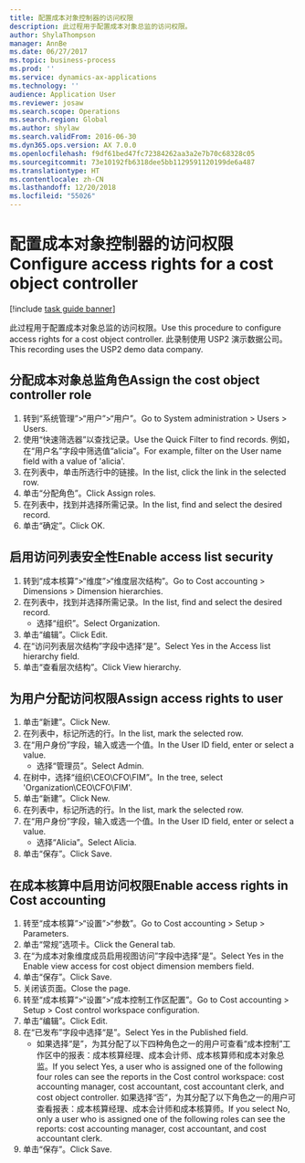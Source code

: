 ```yaml
---
title: 配置成本对象控制器的访问权限
description: 此过程用于配置成本对象总监的访问权限。
author: ShylaThompson
manager: AnnBe
ms.date: 06/27/2017
ms.topic: business-process
ms.prod: ''
ms.service: dynamics-ax-applications
ms.technology: ''
audience: Application User
ms.reviewer: josaw
ms.search.scope: Operations
ms.search.region: Global
ms.author: shylaw
ms.search.validFrom: 2016-06-30
ms.dyn365.ops.version: AX 7.0.0
ms.openlocfilehash: f9df61bed47fc72384262aa3a2e7b70c68328c05
ms.sourcegitcommit: 73e10192fb6318dee5bb1129591120199de6a487
ms.translationtype: HT
ms.contentlocale: zh-CN
ms.lasthandoff: 12/20/2018
ms.locfileid: "55026"
---
```

# <a name="configure-access-rights-for-a-cost-object-controller"></a><span data-ttu-id="61f79-103">配置成本对象控制器的访问权限</span><span class="sxs-lookup"><span data-stu-id="61f79-103">Configure access rights for a cost object controller</span></span>

[!include [task guide banner](../../includes/task-guide-banner.md)]

<span data-ttu-id="61f79-104">此过程用于配置成本对象总监的访问权限。</span><span class="sxs-lookup"><span data-stu-id="61f79-104">Use this procedure to configure access rights for a cost object controller.</span></span> <span data-ttu-id="61f79-105">此录制使用 USP2 演示数据公司。</span><span class="sxs-lookup"><span data-stu-id="61f79-105">This recording uses the USP2 demo data company.</span></span>


## <a name="assign-the-cost-object-controller-role"></a><span data-ttu-id="61f79-106">分配成本对象总监角色</span><span class="sxs-lookup"><span data-stu-id="61f79-106">Assign the cost object controller role</span></span>
1. <span data-ttu-id="61f79-107">转到“系统管理”>“用户”>“用户”。</span><span class="sxs-lookup"><span data-stu-id="61f79-107">Go to System administration > Users > Users.</span></span>
2. <span data-ttu-id="61f79-108">使用“快速筛选器”以查找记录。</span><span class="sxs-lookup"><span data-stu-id="61f79-108">Use the Quick Filter to find records.</span></span> <span data-ttu-id="61f79-109">例如，在“用户名”字段中筛选值“alicia”。</span><span class="sxs-lookup"><span data-stu-id="61f79-109">For example, filter on the User name field with a value of 'alicia'.</span></span>
3. <span data-ttu-id="61f79-110">在列表中，单击所选行中的链接。</span><span class="sxs-lookup"><span data-stu-id="61f79-110">In the list, click the link in the selected row.</span></span>
4. <span data-ttu-id="61f79-111">单击“分配角色”。</span><span class="sxs-lookup"><span data-stu-id="61f79-111">Click Assign roles.</span></span>
5. <span data-ttu-id="61f79-112">在列表中，找到并选择所需记录。</span><span class="sxs-lookup"><span data-stu-id="61f79-112">In the list, find and select the desired record.</span></span>
6. <span data-ttu-id="61f79-113">单击“确定”。</span><span class="sxs-lookup"><span data-stu-id="61f79-113">Click OK.</span></span>

## <a name="enable-access-list-security"></a><span data-ttu-id="61f79-114">启用访问列表安全性</span><span class="sxs-lookup"><span data-stu-id="61f79-114">Enable access list security</span></span>
1. <span data-ttu-id="61f79-115">转到“成本核算”>“维度”>“维度层次结构”。</span><span class="sxs-lookup"><span data-stu-id="61f79-115">Go to Cost accounting > Dimensions > Dimension hierarchies.</span></span>
2. <span data-ttu-id="61f79-116">在列表中，找到并选择所需记录。</span><span class="sxs-lookup"><span data-stu-id="61f79-116">In the list, find and select the desired record.</span></span>
    * <span data-ttu-id="61f79-117">选择“组织”。</span><span class="sxs-lookup"><span data-stu-id="61f79-117">Select Organization.</span></span>  
3. <span data-ttu-id="61f79-118">单击“编辑”。</span><span class="sxs-lookup"><span data-stu-id="61f79-118">Click Edit.</span></span>
4. <span data-ttu-id="61f79-119">在“访问列表层次结构”字段中选择“是”。</span><span class="sxs-lookup"><span data-stu-id="61f79-119">Select Yes in the Access list hierarchy field.</span></span>
5. <span data-ttu-id="61f79-120">单击“查看层次结构”。</span><span class="sxs-lookup"><span data-stu-id="61f79-120">Click View hierarchy.</span></span>

## <a name="assign-access-rights-to-user"></a><span data-ttu-id="61f79-121">为用户分配访问权限</span><span class="sxs-lookup"><span data-stu-id="61f79-121">Assign access rights to user</span></span>
1. <span data-ttu-id="61f79-122">单击“新建”。</span><span class="sxs-lookup"><span data-stu-id="61f79-122">Click New.</span></span>
2. <span data-ttu-id="61f79-123">在列表中，标记所选的行。</span><span class="sxs-lookup"><span data-stu-id="61f79-123">In the list, mark the selected row.</span></span>
3. <span data-ttu-id="61f79-124">在“用户身份”字段，输入或选一个值。</span><span class="sxs-lookup"><span data-stu-id="61f79-124">In the User ID field, enter or select a value.</span></span>
    * <span data-ttu-id="61f79-125">选择“管理员”。</span><span class="sxs-lookup"><span data-stu-id="61f79-125">Select Admin.</span></span>  
4. <span data-ttu-id="61f79-126">在树中，选择“组织\CEO\CFO\FIM”。</span><span class="sxs-lookup"><span data-stu-id="61f79-126">In the tree, select 'Organization\CEO\CFO\FIM'.</span></span>
5. <span data-ttu-id="61f79-127">单击“新建”。</span><span class="sxs-lookup"><span data-stu-id="61f79-127">Click New.</span></span>
6. <span data-ttu-id="61f79-128">在列表中，标记所选的行。</span><span class="sxs-lookup"><span data-stu-id="61f79-128">In the list, mark the selected row.</span></span>
7. <span data-ttu-id="61f79-129">在“用户身份”字段，输入或选一个值。</span><span class="sxs-lookup"><span data-stu-id="61f79-129">In the User ID field, enter or select a value.</span></span>
    * <span data-ttu-id="61f79-130">选择“Alicia”。</span><span class="sxs-lookup"><span data-stu-id="61f79-130">Select Alicia.</span></span>  
8. <span data-ttu-id="61f79-131">单击“保存”。</span><span class="sxs-lookup"><span data-stu-id="61f79-131">Click Save.</span></span>

## <a name="enable-access-rights-in-cost-accounting"></a><span data-ttu-id="61f79-132">在成本核算中启用访问权限</span><span class="sxs-lookup"><span data-stu-id="61f79-132">Enable access rights in Cost accounting</span></span>
1. <span data-ttu-id="61f79-133">转至“成本核算”>“设置”>“参数”。</span><span class="sxs-lookup"><span data-stu-id="61f79-133">Go to Cost accounting > Setup > Parameters.</span></span>
2. <span data-ttu-id="61f79-134">单击“常规”选项卡。</span><span class="sxs-lookup"><span data-stu-id="61f79-134">Click the General tab.</span></span>
3. <span data-ttu-id="61f79-135">在“为成本对象维度成员启用视图访问”字段中选择“是”。</span><span class="sxs-lookup"><span data-stu-id="61f79-135">Select Yes in the Enable view access for cost object dimension members field.</span></span>
4. <span data-ttu-id="61f79-136">单击“保存”。</span><span class="sxs-lookup"><span data-stu-id="61f79-136">Click Save.</span></span>
5. <span data-ttu-id="61f79-137">关闭该页面。</span><span class="sxs-lookup"><span data-stu-id="61f79-137">Close the page.</span></span>
6. <span data-ttu-id="61f79-138">转至“成本核算”>“设置”>“成本控制工作区配置”。</span><span class="sxs-lookup"><span data-stu-id="61f79-138">Go to Cost accounting > Setup > Cost control workspace configuration.</span></span>
7. <span data-ttu-id="61f79-139">单击“编辑”。</span><span class="sxs-lookup"><span data-stu-id="61f79-139">Click Edit.</span></span>
8. <span data-ttu-id="61f79-140">在“已发布”字段中选择“是”。</span><span class="sxs-lookup"><span data-stu-id="61f79-140">Select Yes in the Published field.</span></span>
    * <span data-ttu-id="61f79-141">如果选择“是”，为其分配了以下四种角色之一的用户可查看“成本控制”工作区中的报表：成本核算经理、成本会计师、成本核算师和成本对象总监。</span><span class="sxs-lookup"><span data-stu-id="61f79-141">If you select Yes, a user who is assigned one of the following four roles can see the reports in the Cost control workspace: cost accounting manager, cost accountant, cost accountant clerk, and cost object controller.</span></span> <span data-ttu-id="61f79-142">如果选择“否”，为其分配了以下角色之一的用户可查看报表：成本核算经理、成本会计师和成本核算师。</span><span class="sxs-lookup"><span data-stu-id="61f79-142">If you select No, only a user who is assigned one of the following roles can see the reports: cost accounting manager, cost accountant, and cost accountant clerk.</span></span>    
9. <span data-ttu-id="61f79-143">单击“保存”。</span><span class="sxs-lookup"><span data-stu-id="61f79-143">Click Save.</span></span>

